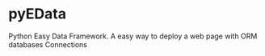 # pyEData
Python Easy Data Framework. A easy way to deploy a web page with ORM databases Connections
